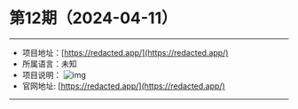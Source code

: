 # 第12期（2024-04-11）

---
- 项目地址：[https://redacted.app/](https://redacted.app/)
- 所属语言：未知
- 项目说明：
![img](/weekly/static/images/2024-04-11/1712800872.png)
- 官网地址: [https://redacted.app/](https://redacted.app/)
---